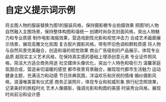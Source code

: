 # 自定义提示词示例

将主图人物的服装替换为图1的服装风格，保持摄影棚专业拍摄效果
把图1的人物自然融入主图场景，保持整体构图和谐统一
创建时尚杂志封面风格，突出人物魅力和专业质感
制作电影海报效果，营造戏剧性光影和视觉冲击力
合成艺术画廊展示场景，展现高雅文化氛围
复古胶片摄影风格，带有怀旧色调和颗粒质感
将人物与自然风景完美融合，创造和谐的视觉效果
商业广告级别的产品展示，体现专业品质
超现实主义艺术风格，在保持真实感的基础上增添创意元素
专业证件照风格，简洁大方适合商务用途
社交媒体头像优化，突出个人特色和吸引力
温馨家庭氛围合成，营造亲切温暖的感觉
都市夜景背景融合，展现现代都市生活魅力
运动健身主题，充满活力和动感
节日庆典氛围，洋溢欢乐和庆祝的情绪
婚纱摄影风格，浪漫唯美富有仪式感
商务正装照片，体现专业和权威形象
旅行纪念照效果，记录美好的旅程时光
艺术人像摄影，强调光影和构图的美感
时装秀台风格，展现时尚前沿和设计感